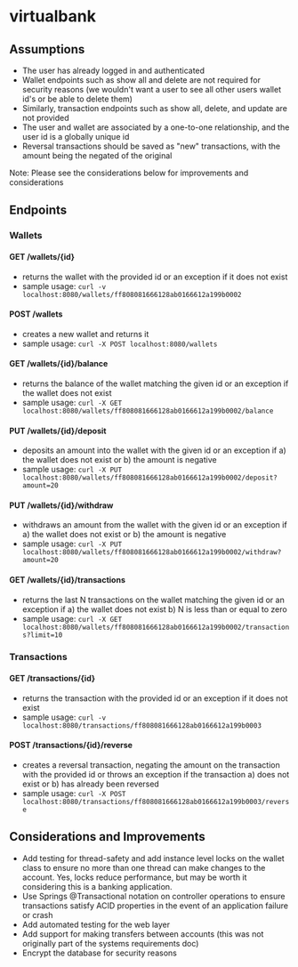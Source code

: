 # virtualbank

## Assumptions
- The user has already logged in and authenticated
- Wallet endpoints such as show all and delete are not required for security reasons (we wouldn't want a user to see all other users wallet id's or be able to delete them)
- Similarly, transaction endpoints such as show all, delete, and update are not provided
- The user and wallet are associated by a one-to-one relationship, and the user id is a globally unique id
- Reversal transactions should be saved as "new" transactions, with the amount being the negated of the original

Note: Please see the considerations below for improvements and considerations

## Endpoints

### Wallets

#### GET /wallets/{id}
- returns the wallet with the provided id or an exception if it does not exist
- sample usage: ```curl -v localhost:8080/wallets/ff808081666128ab0166612a199b0002```

#### POST /wallets
- creates a new wallet and returns it
- sample usage:  ```curl -X POST localhost:8080/wallets```

#### GET /wallets/{id}/balance
- returns the balance of the wallet matching the given id or an exception if the wallet does not exist
- sample usage:  ```curl -X GET localhost:8080/wallets/ff808081666128ab0166612a199b0002/balance```

#### PUT /wallets/{id}/deposit
- deposits an amount into the wallet with the given id or an exception if a) the wallet does not exist or b) the amount is negative
- sample usage:  ```curl -X PUT localhost:8080/wallets/ff808081666128ab0166612a199b0002/deposit?amount=20```

#### PUT /wallets/{id}/withdraw
- withdraws an amount from the wallet with the given id or an exception if a) the wallet does not exist or b) the amount is negative
- sample usage:  ```curl -X PUT localhost:8080/wallets/ff808081666128ab0166612a199b0002/withdraw?amount=20```

#### GET /wallets/{id}/transactions
- returns the last N transactions on the wallet matching the given id or an exception if a) the wallet does not exist b) N is less than or equal to zero
- sample usage:  ```curl -X GET localhost:8080/wallets/ff808081666128ab0166612a199b0002/transactions?limit=10```

### Transactions

#### GET /transactions/{id}
- returns the transaction with the provided id or an exception if it does not exist
- sample usage: ```curl -v localhost:8080/transactions/ff808081666128ab0166612a199b0003```

#### POST /transactions/{id}/reverse
- creates a reversal transaction, negating the amount on the transaction with the provided id or throws an exception if the transaction a) does not exist or b) has already been reversed
- sample usage:  ```curl -X POST localhost:8080/transactions/ff808081666128ab0166612a199b0003/reverse```

## Considerations and Improvements
- Add testing for thread-safety and add instance level locks on the wallet class to ensure no more than one thread can make changes to the account. Yes, locks reduce performance, but may be worth it considering this is a banking application.
- Use Springs @Transactional notation on controller operations to ensure transactions satisfy ACID properties in the event of an application failure or crash
- Add automated testing for the web layer
- Add support for making transfers between accounts (this was not originally part of the systems requirements doc)
- Encrypt the database for security reasons

